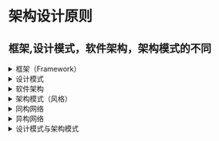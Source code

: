 
# 架构设计原则


## 框架,设计模式，软件架构，架构模式的不同
<details>
<summary>框架（Framework）</summary>

  ● 框架（Framework）：是一个系统的可重用设计，表现为一组抽象的可交互方法。它就像若干类的构成，涉及若干构件，以及构件之间的相互依赖关系、责任分配和流程控制等。比如，C++语言的QT、MFC、GTK, Java语言的SSH、SSI, PHP语言的Smarty（MVC模式）, Python语言的Django（MTV模式）等。
</details>

<details>
<summary>设计模式</summary>
● 设计模式（Design Pattern）：是一套被反复使用、多数人知晓的、经过分类的代码设计经验总结。其目的是为了代码的可重用性、让代码更容易被他人理解、保证代码的可靠性。比如，工厂模式、适配器模式和策略模式等
</details>

<details>
<summary>软件架构</summary>
软件架构（Software architecture）：是一系列相关的抽象模式，用于指导大型软件系统各个方面的设计。软件架构是一个系统的草图，软件体系结构是构建计算机软件实践的基础。
  
</details>

<details>
<summary>架构模式（风格）</summary>
 架构模式（风格）：也可以说成框架模式，一个架构模式描述软件系统里基本的结构组织或纲要。架构模式提供一些事先定义好的子系统，指定它们的责任，并给出把它们组织在一起的法则和指南。一个架构模式常常可以分解成很多个设计模式的联合使用。MVC模式就属于架构模式，还有MTV、MVP、CBD和ORM等。
  
</details>



<details>
<summary>同构网络</summary>

</details>

<details>
<summary>异构网络</summary>

</details>

<details>
<summary>设计模式与架构模式</summary>

</details>
